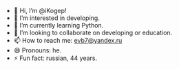 - 👋 Hi, I’m @iKogep!
- 👀 I’m interested in developing.
- 🌱 I’m currently learning Python.
- 💞️ I’m looking to collaborate on developing or education.
- 📫 How to reach me: evb7@yandex.ru
- 😄 Pronouns: he.
- ⚡ Fun fact: russian, 44 years.

<!---
iKogep/iKogep is a ✨ special ✨ repository because its `README.md` (this file) appears on your GitHub profile.
You can click the Preview link to take a look at your changes.
--->
